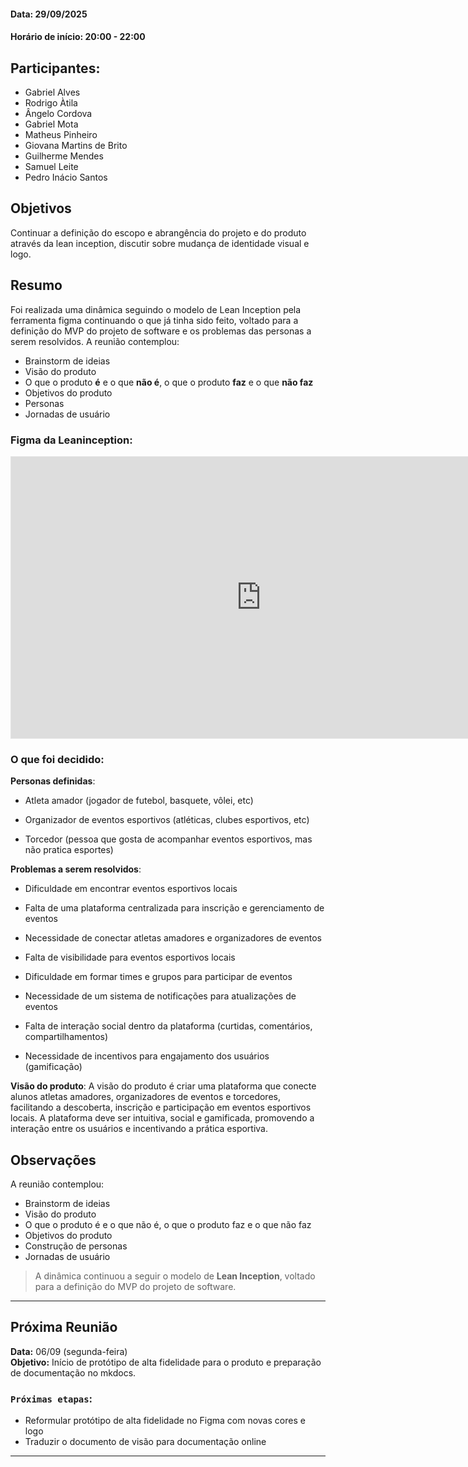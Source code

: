 #### Data: 29/09/2025

#### Horário de início: 20:00 - 22:00

## Participantes:

- Gabriel Alves
- Rodrigo Àtila
- Ângelo Cordova
- Gabriel Mota
- Matheus Pinheiro
- Giovana Martins de Brito
- Guilherme Mendes
- Samuel Leite
- Pedro Inácio Santos

## Objetivos

Continuar a definição do escopo e abrangência do projeto e do produto através da lean inception, discutir sobre mudança de identidade visual e logo.

## Resumo

Foi realizada uma dinâmica seguindo o modelo de Lean Inception pela ferramenta figma continuando o que já tinha sido feito, voltado para a definição do MVP do projeto de software e os problemas das personas a serem resolvidos. A reunião contemplou:

- Brainstorm de ideias
- Visão do produto
- O que o produto **é** e o que **não é**, o que o produto **faz** e o que **não faz**
- Objetivos do produto
- Personas
- Jornadas de usuário

### Figma da Leaninception:
<div>
    <iframe style="border: 1px solid rgba(0, 0, 0, 0.1);" width="800" height="450" src="https://embed.figma.com/board/OvHe9jFciGpdRbvyPZmsL4/Template-Lean-Inception?node-id=0-1&embed-host=share" allowfullscreen></iframe>
</div>

### O que foi decidido:

**Personas definidas**:

- Atleta amador (jogador de futebol, basquete, vôlei, etc)

- Organizador de eventos esportivos (atléticas, clubes esportivos, etc)

- Torcedor (pessoa que gosta de acompanhar eventos esportivos, mas não pratica esportes)

**Problemas a serem resolvidos**:

- Dificuldade em encontrar eventos esportivos locais

- Falta de uma plataforma centralizada para inscrição e gerenciamento de eventos

- Necessidade de conectar atletas amadores e organizadores de eventos

- Falta de visibilidade para eventos esportivos locais

- Dificuldade em formar times e grupos para participar de eventos

- Necessidade de um sistema de notificações para atualizações de eventos

- Falta de interação social dentro da plataforma (curtidas, comentários, compartilhamentos)

- Necessidade de incentivos para engajamento dos usuários (gamificação)

**Visão do produto**:
A visão do produto é criar uma plataforma que conecte alunos atletas amadores, organizadores de eventos e torcedores, facilitando a descoberta, inscrição e participação em eventos esportivos locais. A plataforma deve ser intuitiva, social e gamificada, promovendo a interação entre os usuários e incentivando a prática esportiva.

## Observações

A reunião contemplou:

- Brainstorm de ideias
- Visão do produto
- O que o produto é e o que não é, o que o produto faz e o que não faz
- Objetivos do produto
- Construção de personas
- Jornadas de usuário

> A dinâmica continuou a seguir o modelo de **Lean Inception**, voltado para a definição do MVP do projeto de software.

---

## Próxima Reunião

**Data:** 06/09 (segunda-feira)  
**Objetivo:** Início de protótipo de alta fidelidade para o produto e preparação de documentação no mkdocs.

### `Próximas etapas`:

- Reformular protótipo de alta fidelidade no Figma com novas cores e logo
- Traduzir o documento de visão para documentação online

---
